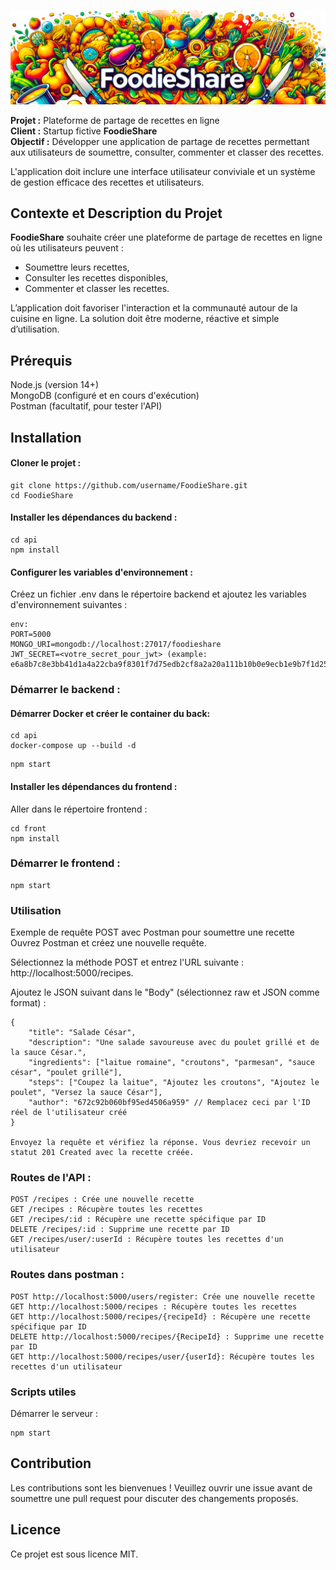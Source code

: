 ![logo](./front/src/imgs/foodieShareWide.png)

**Projet :** Plateforme de partage de recettes en ligne  
**Client :** Startup fictive **FoodieShare**  
**Objectif :** Développer une application de partage de recettes permettant aux utilisateurs de soumettre, consulter, commenter et classer des recettes.  

L'application doit inclure une interface utilisateur conviviale et un système de gestion efficace des recettes et utilisateurs.  
  
## Contexte et Description du Projet  

**FoodieShare** souhaite créer une plateforme de partage de recettes en ligne où les utilisateurs peuvent :  
* Soumettre leurs recettes,  
* Consulter les recettes disponibles,  
* Commenter et classer les recettes.  
  
L’application doit favoriser l'interaction et la communauté autour de la cuisine en ligne.
La solution doit être moderne, réactive et simple d’utilisation.  

## Prérequis  
Node.js (version 14+)  
MongoDB (configuré et en cours d'exécution)  
Postman (facultatif, pour tester l'API)  

## Installation  
#### Cloner le projet :  
```plaintext
git clone https://github.com/username/FoodieShare.git
cd FoodieShare
```
#### Installer les dépendances du backend :  
```plaintext
cd api
npm install
```
#### Configurer les variables d'environnement :  

Créez un fichier .env dans le répertoire backend et ajoutez les variables d'environnement suivantes :   
```plaintext
env:  
PORT=5000
MONGO_URI=mongodb://localhost:27017/foodieshare
JWT_SECRET=<votre_secret_pour_jwt> (example: e6a8b7c8e3bb41d1a4a22cba9f8301f7d75edb2cf8a2a20a111b10b0e9ecb1e9b7f1d25419f40d6db8f0191ecbba7382)
```
### Démarrer le backend :  

#### Démarrer Docker et créer le container du back:

```plaintext
cd api
docker-compose up --build -d
```

```plaintext
npm start
```
#### Installer les dépendances du frontend :  
Aller dans le répertoire frontend :  
```plaintext
cd front
npm install
```
### Démarrer le frontend :
```plaintext
npm start
```

### Utilisation  

Exemple de requête POST avec Postman pour soumettre une recette  
Ouvrez Postman et créez une nouvelle requête.  
  
Sélectionnez la méthode POST et entrez l'URL suivante : http://localhost:5000/recipes.  
  
Ajoutez le JSON suivant dans le "Body" (sélectionnez raw et JSON comme format) :  

```plaintext
{
    "title": "Salade César",
    "description": "Une salade savoureuse avec du poulet grillé et de la sauce César.",
    "ingredients": ["laitue romaine", "croutons", "parmesan", "sauce césar", "poulet grillé"],
    "steps": ["Coupez la laitue", "Ajoutez les croutons", "Ajoutez le poulet", "Versez la sauce César"],
    "author": "672c92b060bf95ed4506a959" // Remplacez ceci par l'ID réel de l'utilisateur créé
}

Envoyez la requête et vérifiez la réponse. Vous devriez recevoir un statut 201 Created avec la recette créée.
```

### Routes de l'API :  
```
POST /recipes : Crée une nouvelle recette
GET /recipes : Récupère toutes les recettes
GET /recipes/:id : Récupère une recette spécifique par ID
DELETE /recipes/:id : Supprime une recette par ID
GET /recipes/user/:userId : Récupère toutes les recettes d'un utilisateur
```

### Routes dans postman :

```plaintext
POST http://localhost:5000/users/register: Crée une nouvelle recette
GET http://localhost:5000/recipes : Récupère toutes les recettes
GET http://localhost:5000/recipes/{recipeId} : Récupère une recette spécifique par ID
DELETE http://localhost:5000/recipes/{RecipeId} : Supprime une recette par ID
GET http://localhost:5000/recipes/user/{userId}: Récupère toutes les recettes d'un utilisateur
```

### Scripts utiles
Démarrer le serveur :
```plaintext
npm start
```
## Contribution  
Les contributions sont les bienvenues ! Veuillez ouvrir une issue avant de soumettre une pull request pour discuter des changements proposés.  
  
## Licence  
Ce projet est sous licence MIT.  
